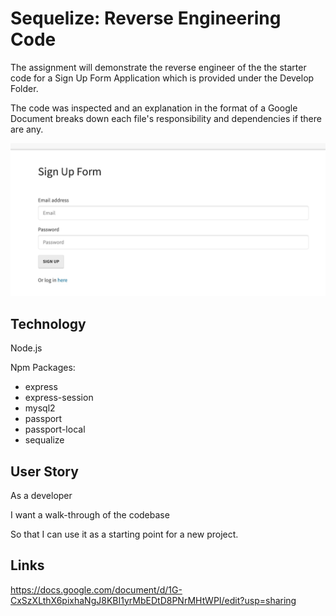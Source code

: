 # Sequelize: Reverse Engineering Code

The assignment will demonstrate the reverse engineer of the the starter code for a Sign Up Form Application which is provided under the Develop Folder.

The code was inspected and an explanation in the format of a Google Document breaks down each file's responsibility and dependencies if there are any.

![](images/SignUpForm.jpg)

## Technology
Node.js

Npm Packages: 
 - express
 - express-session
 - mysql2
 - passport
 - passport-local
 - sequalize

## User Story
As a developer

I want a walk-through of the codebase

So that I can use it as a starting point for a new project.

## Links
https://docs.google.com/document/d/1G-CxSzXLthX6pixhaNgJ8KBI1yrMbEDtD8PNrMHtWPI/edit?usp=sharing